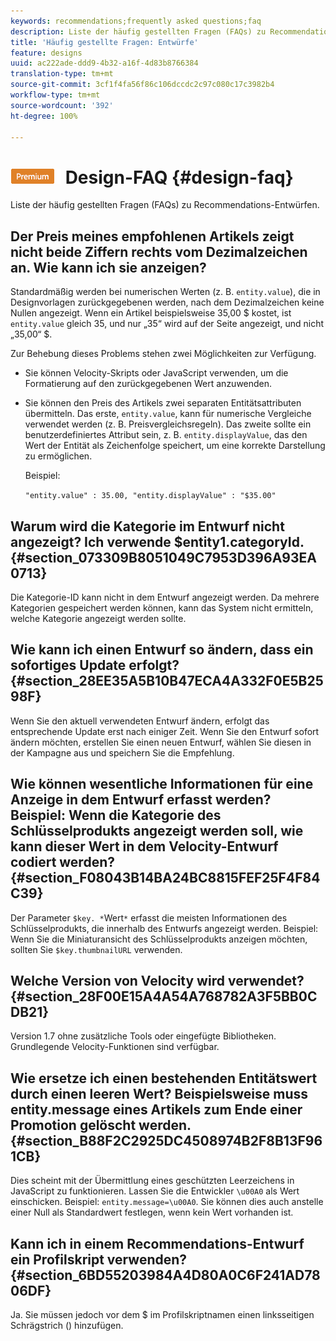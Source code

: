 ```yaml
---
keywords: recommendations;frequently asked questions;faq
description: Liste der häufig gestellten Fragen (FAQs) zu Recommendations-Entwürfen.
title: 'Häufig gestellte Fragen: Entwürfe'
feature: designs
uuid: ac222ade-ddd9-4b32-a16f-4d83b8766384
translation-type: tm+mt
source-git-commit: 3cf1f4fa56f86c106dccdc2c97c080c17c3982b4
workflow-type: tm+mt
source-wordcount: '392'
ht-degree: 100%

---
```



# ![PREMIUM](/help/assets/premium.png) Design-FAQ {#design-faq}

Liste der häufig gestellten Fragen (FAQs) zu Recommendations-Entwürfen.

## Der Preis meines empfohlenen Artikels zeigt nicht beide Ziffern rechts vom Dezimalzeichen an. Wie kann ich sie anzeigen?

Standardmäßig werden bei numerischen Werten (z. B. `entity.value`), die in Designvorlagen zurückgegebenen werden, nach dem Dezimalzeichen keine Nullen angezeigt. Wenn ein Artikel beispielsweise 35,00 $ kostet, ist `entity.value` gleich 35, und nur „35“ wird auf der Seite angezeigt, und nicht „35,00“ $.

Zur Behebung dieses Problems stehen zwei Möglichkeiten zur Verfügung.

* Sie können Velocity-Skripts oder JavaScript verwenden, um die Formatierung auf den zurückgegebenen Wert anzuwenden.

* Sie können den Preis des Artikels zwei separaten Entitätsattributen übermitteln. Das erste, `entity.value`, kann für numerische Vergleiche verwendet werden (z. B. Preisvergleichsregeln). Das zweite sollte ein benutzerdefiniertes Attribut sein, z. B. `entity.displayValue`, das den Wert der Entität als Zeichenfolge speichert, um eine korrekte Darstellung zu ermöglichen.

   Beispiel:

   `"entity.value" : 35.00, "entity.displayValue" : "$35.00"`

## Warum wird die Kategorie im Entwurf nicht angezeigt? Ich verwende $entity1.categoryId. {#section_073309B8051049C7953D396A93EA0713}

Die Kategorie-ID kann nicht in dem Entwurf angezeigt werden. Da mehrere Kategorien gespeichert werden können, kann das System nicht ermitteln, welche Kategorie angezeigt werden sollte.

## Wie kann ich einen Entwurf so ändern, dass ein sofortiges Update erfolgt?  {#section_28EE35A5B10B47ECA4A332F0E5B2598F}

Wenn Sie den aktuell verwendeten Entwurf ändern, erfolgt das entsprechende Update erst nach einiger Zeit. Wenn Sie den Entwurf sofort ändern möchten, erstellen Sie einen neuen Entwurf, wählen Sie diesen in der Kampagne aus und speichern Sie die Empfehlung.

## Wie können wesentliche Informationen für eine Anzeige in dem Entwurf erfasst werden? Beispiel: Wenn die Kategorie des Schlüsselprodukts angezeigt werden soll, wie kann dieser Wert in dem Velocity-Entwurf codiert werden?  {#section_F08043B14BA24BC8815FEF25F4F84C39}

Der Parameter `$key. *`Wert`*` erfasst die meisten Informationen des Schlüsselprodukts, die innerhalb des Entwurfs angezeigt werden. Beispiel: Wenn Sie die Miniaturansicht des Schlüsselprodukts anzeigen möchten, sollten Sie `$key.thumbnailURL` verwenden.

## Welche Version von Velocity wird verwendet? {#section_28F00E15A4A54A768782A3F5BB0CDB21}

Version 1.7 ohne zusätzliche Tools oder eingefügte Bibliotheken. Grundlegende Velocity-Funktionen sind verfügbar.

## Wie ersetze ich einen bestehenden Entitätswert durch einen leeren Wert? Beispielsweise muss entity.message eines Artikels zum Ende einer Promotion gelöscht werden. {#section_B88F2C2925DC4508974B2F8B13F961CB}

Dies scheint mit der Übermittlung eines geschützten Leerzeichens in JavaScript zu funktionieren. Lassen Sie die Entwickler `\u00A0` als Wert einschicken. Beispiel: `entity.message=\u00A0`. Sie können dies auch anstelle einer Null als Standardwert festlegen, wenn kein Wert vorhanden ist.

## Kann ich in einem Recommendations-Entwurf ein Profilskript verwenden? {#section_6BD55203984A4D80A0C6F241AD7806DF}

Ja. Sie müssen jedoch vor dem $ im Profilskriptnamen einen linksseitigen Schrägstrich (\) hinzufügen.
